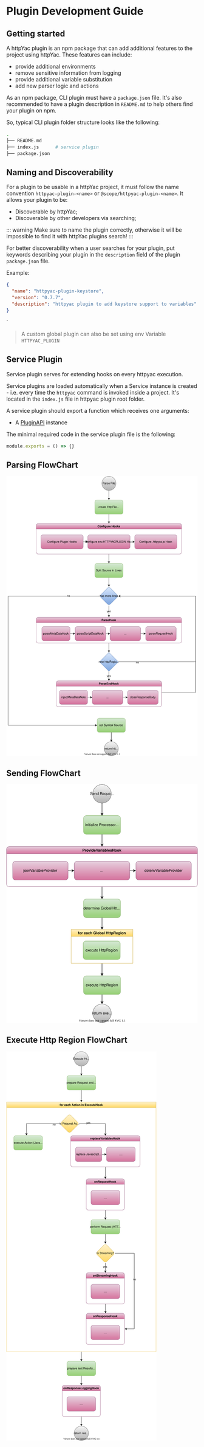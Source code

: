 # Plugin Development Guide

## Getting started

A httpYac plugin is an npm package that can add additional features to the project using httpYac. These features can include:

- provide additional environments
- remove sensitive information from logging
- provide additional variable substitution
- add new parser logic and actions

As an npm package, CLI plugin must have a `package.json` file. It's also recommended to have a plugin description in `README.md` to help others find your plugin on npm.

So, typical CLI plugin folder structure looks like the following:

```bash
.
├── README.md
├── index.js      # service plugin
├── package.json
```

## Naming and Discoverability

For a plugin to be usable in a httpYac project, it must follow the name convention `httpyac-plugin-<name>` or `@scope/httpyac-plugin-<name>`. It allows your plugin to be:

- Discoverable by httpYac;
- Discoverable by other developers via searching;

::: warning
Make sure to name the plugin correctly, otherwise it will be impossible to find it with httpYac plugins search!
:::

For better discoverability when a user searches for your plugin, put keywords describing your plugin in the `description` field of the plugin `package.json` file.

Example:

```json
{
  "name": "httpyac-plugin-keystore",
  "version": "0.7.7",
  "description": "httpyac plugin to add keystore support to variables"
}
```
`

> A custom global plugin can also be set using env Variable `HTTPYAC_PLUGIN`

## Service Plugin

Service plugin serves for extending hooks on every httpyac execution.

Service plugins are loaded automatically when a Service instance is created - i.e. every time the `httpyac` command is invoked inside a project. It's located in the `index.js` file in httpyac plugin root folder.

A service plugin should export a function which receives one arguments:

- A [PluginAPI](plugin-api.md) instance

The minimal required code in the service plugin file is the following:

```js
module.exports = () => {}
```


## Parsing FlowChart

![parse flow](./parse_flow.svg)


## Sending FlowChart

![send flow](./send_flow.svg)


## Execute Http Region FlowChart

![execute flow](./execute_flow.svg)
